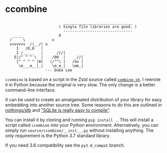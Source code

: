 # ccombine

```
                          _______________________________
                        ( Single file libraries are good. )
                          -------------------------------
   _____                O
  /     \            o
  vvvvvvv  /|__/| o
     I   /O,O   |
     I /_____   |      /|/|
    E|/^ ^ ^ \  |    /00  |    _//|
     |^ ^ ^ ^ |W|   |/^^\ |   /oo |
      \m___m__|_|    \m_m_|   \mm_|
                  --- Duke Lee
```

`ccombine` is based on a script in the Zstd source called [`combine.sh`][csh]. I
rewrote it in Python because the original is very slow. The only change is a
better command-line interface.

It can be used to create an amalgamated distribution of your library for easy
embedding into another source tree. Some reasons to do this are outlined in
[nothings/stb][sfl] and ["SQLite is really easy to compile"][je].

You can install it by cloning and running `pip install .`. This will install a
script called `ccombine` into your Python environment. Alternatively, you can
simply run `source/ccombine/__init__.py` without installing anything. The only
requirement is the Python 3.7 standard library.

If you need 3.6 compatibility see the `py3.6_compat` branch.

[sfl]: https://github.com/nothings/stb#why-single-file-headers
[je]: https://jvns.ca/blog/2019/10/28/sqlite-is-really-easy-to-compile/
[csh]: https://github.com/facebook/zstd/blob/69b8361b0c92b0f2cc145eea17b7ff930166ea9d/contrib/single_file_libs/combine.sh
